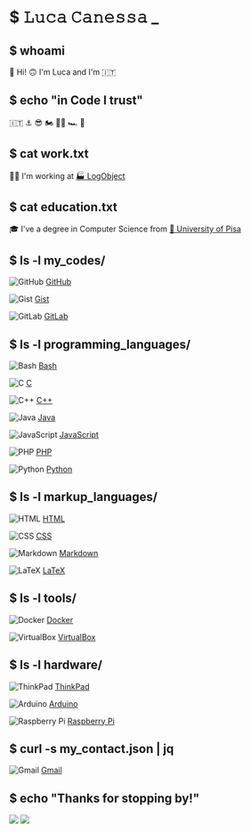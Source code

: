 # \$ <span style="animation: blink 1s infinite;">𝙻𝚞𝚌𝚊 𝙲𝚊𝚗𝚎𝚜𝚜𝚊 _</span>

## \$ whoami

👋 Hi! 🙃 I'm Luca and I'm 🇮🇹

## \$ echo "in Code I trust"

🇮🇹 ⚓ 😎 🏍 👨‍💻 🏎 🕺

## \$ cat work.txt

👨‍💻 I'm working at [🏭 LogObject](https://logobject.com/en/)

## \$ cat education.txt

🎓 I've a degree in Computer Science from [:school: University of Pisa](https://di.unipi.it/)

## \$ ls -l my\_codes/

![GitHub](https://img.shields.io/badge/-000?style=for-the-badge&logoColor=fff&logo=github) [GitHub](https://github.com/luca-c-xcv?tab=repositories)

![Gist](https://img.shields.io/badge/-000?style=for-the-badge&logoColor=fff&logo=github) [Gist](https://gist.github.com/luca-c-xcv)

![GitLab](https://img.shields.io/badge/-fff?style=for-the-badge&logoColor=FFBF00&logo=gitlab) [GitLab](https://gitlab.com/luca-c-xcv)


## \$ ls -l programming\_languages/

![Bash](https://img.shields.io/badge/-4EAA25?style=for-the-badge&logoColor=fff&logo=gnu-bash) [Bash](https://www.gnu.org/software/bash/)

![C](https://img.shields.io/badge/-A8B9CC?style=for-the-badge&logoColor=000&logo=c) [C](http://www.open-std.org/JTC1/SC22/WG14/www/docs/n1256.pdf)

![C++](https://img.shields.io/badge/-00599C?style=for-the-badge&logo=cplusplus) [C++](https://isocpp.org/)

![Java](https://img.shields.io/badge/-007396?style=for-the-badge&logo=openjdk) [Java](https://docs.oracle.com/en/java/)

![JavaScript](https://img.shields.io/badge/-F7DF1E?style=for-the-badge&logoColor=000&logo=javascript) [JavaScript](https://www.javascript.com/)

![PHP](https://img.shields.io/badge/-777BB4?style=for-the-badge&logoColor=fff&logo=php) [PHP](https://www.php.net/)

![Python](https://img.shields.io/badge/-2b5b84?style=for-the-badge&logoColor=ffd343&logo=python) [Python](https://www.python.org/)


## \$ ls -l markup\_languages/

![HTML](https://img.shields.io/badge/-FFFFFF?style=for-the-badge&logo=html5) [HTML](https://html.spec.whatwg.org/)

![CSS](https://img.shields.io/badge/-FFFFFF?style=for-the-badge&logoColor=1F51FF&logo=css3) [CSS](https://www.w3.org/TR/CSS/#css)

![Markdown](https://img.shields.io/badge/-FFFFFF?style=for-the-badge&logoColor=000&logo=markdown) [Markdown](https://daringfireball.net/projects/markdown/)

![LaTeX](https://img.shields.io/badge/-FFFFFF?style=for-the-badge&logoColor=008080&logo=latex) [LaTeX](https://www.latex-project.org/)


## \$ ls -l tools/

![Docker](https://img.shields.io/badge/-2496ED?style=for-the-badge&logoColor=fff&logo=docker) [Docker](https://www.docker.com/)

![VirtualBox](https://img.shields.io/badge/-183A61?style=for-the-badge&logo=virtualbox) [VirtualBox](https://www.virtualbox.org/)


## \$ ls -l hardware/

![ThinkPad](https://img.shields.io/badge/-000?style=for-the-badge&logo=lenovo) [ThinkPad](https://www.lenovo.com/it/it/think/)

![Arduino](https://img.shields.io/badge/-00979D?style=for-the-badge&logo=arduino) [Arduino](https://www.arduino.cc/)

![Raspberry Pi](https://img.shields.io/badge/-A22846?style=for-the-badge&logo=raspberrypi) [Raspberry Pi](https://www.raspberrypi.org/)

## \$ curl -s my\_contact.json | jq

![Gmail](https://img.shields.io/badge/-EA4335?style=for-the-badge&logoColor=fff&logo=gmail) [Gmail](mailto:lccanessa@gmail.com)

## \$ echo "Thanks for stopping by!"

![](https://github-readme-stats.vercel.app/api/top-langs/?username=luca-c-xcv&layout=compact&theme=dark)     ![](https://github-readme-stats.vercel.app/api?username=luca-c-xcv&show_icons=true&theme=dark)
